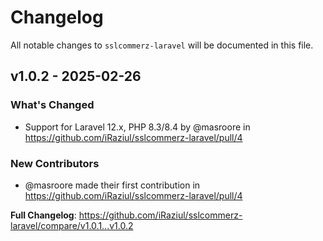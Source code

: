 # Changelog

All notable changes to `sslcommerz-laravel` will be documented in this file.

## v1.0.2 - 2025-02-26

### What's Changed

* Support for Laravel 12.x, PHP 8.3/8.4 by @masroore in https://github.com/iRaziul/sslcommerz-laravel/pull/4

### New Contributors

* @masroore made their first contribution in https://github.com/iRaziul/sslcommerz-laravel/pull/4

**Full Changelog**: https://github.com/iRaziul/sslcommerz-laravel/compare/v1.0.1...v1.0.2
